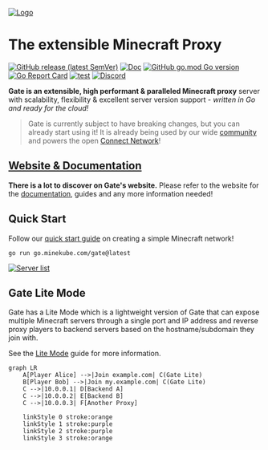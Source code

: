 [![Logo](.web/docs/public/og-image.png)](https://gate.minekube.com)

# The extensible Minecraft Proxy

[![GitHub release (latest SemVer)](https://img.shields.io/github/v/release/minekube/gate?sort=semver)](https://github.com/minekube/gate/releases)
[![Doc](https://img.shields.io/badge/go.dev-reference-007d9c?logo=go)](https://pkg.go.dev/go.minekube.com/gate)
[![GitHub go.mod Go version](https://img.shields.io/github/go-mod/go-version/minekube/gate?logo=go)](https://golang.org/doc/devel/release.html)
[![Go Report Card](https://goreportcard.com/badge/go.minekube.com/gate)](https://goreportcard.com/report/go.minekube.com/gate)
[![test](https://github.com/minekube/gate/workflows/ci/badge.svg)](https://github.com/minekube/gate/actions)
[![Discord](https://img.shields.io/discord/633708750032863232?logo=discord)](https://discord.gg/6vMDqWE)

**Gate is an extensible, high performant & paralleled
Minecraft proxy** server with scalability, flexibility &
excellent server version support -
_written in Go and ready for the cloud!_

> Gate is currently subject to have breaking changes,
> but you can already start using it!
> It is already being used by our wide [community](https://minekube.com/discord) and powers the open [Connect Network](https://connect.minekube.com/)!

## [Website & Documentation](https://gate.minekube.com)

**There is a lot to discover on Gate's website.**
Please refer to the website for the [documentation](https://gate.minekube.com),
guides and any more information needed!

## Quick Start

Follow our [quick start guide](https://gate.minekube.com/guide/quick-start/) on creating a simple Minecraft network!

```shell
go run go.minekube.com/gate@latest
```

[![Server list](.web/docs/images/server-list.png)](https://gate.minekube.com)

## Gate Lite Mode

Gate has a Lite Mode which is a lightweight version of Gate that can expose
multiple Minecraft servers through a single port and IP address and reverse proxy
players to backend servers based on the hostname/subdomain they join with.

See the [Lite Mode](https://gate.minekube.com/guide/lite/) guide for more information.

```mermaid
graph LR
    A[Player Alice] -->|Join example.com| C(Gate Lite)
    B[Player Bob] -->|Join my.example.com| C(Gate Lite)
    C -->|10.0.0.1| D[Backend A]
    C -->|10.0.0.2| E[Backend B]
    C -->|10.0.0.3| F[Another Proxy]
    
    linkStyle 0 stroke:orange
    linkStyle 1 stroke:purple
    linkStyle 2 stroke:purple
    linkStyle 3 stroke:orange
```
